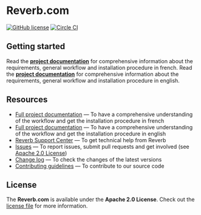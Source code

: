 # Reverb.com
[![GitHub license](https://img.shields.io/badge/license-Apache%202-blue.svg)](https://raw.githubusercontent.com/jprotin/reverb-prestashop/develop/LICENSE.md)
[![Circle CI](https://circleci.com/gh/jprotin/reverb-prestashop.svg?style=shield&circle-token=65d5d22b23e308ffc54b2884809b7b871a41bc8e)](https://circleci.com/gh/jprotin/reverb-prestashop)

## Getting started

Read the **[project documentation][doc-home-fr]** for comprehensive information about the requirements, general workflow and installation procedure in french.
Read the **[project documentation][doc-home-en]** for comprehensive information about the requirements, general workflow and installation procedure in english.  

## Resources
- [Full project documentation][doc-home-fr] — To have a comprehensive understanding of the workflow and get the installation procedure in french
- [Full project documentation][doc-home-fr] — To have a comprehensive understanding of the workflow and get the installation procedure in english
- [Reverb Support Center][reverb-help] — To get technical help from Reverb
- [Issues][project-issues] — To report issues, submit pull requests and get involved (see [Apache 2.0 License][project-license])
- [Change log][project-changelog] — To check the changes of the latest versions
- [Contributing guidelines][project-contributing] — To contribute to our source code

## License

The **Reverb.com** is available under the **Apache 2.0 License**. Check out the [license file][project-license] for more information.


[doc-home-fr]: https://github.com/jprotin/reverb-prestashop/blob/develop/src/reverb/doc/documentation-reverb-fr.md
[doc-home-en]: https://github.com/jprotin/reverb-prestashop/blob/develop/src/reverb/doc/documentation-reverb-fr.md
[reverb-help]: https://reverb.com/fr/page/contact
[project-issues]: https://github.com/jprotin/reverb-prestashop
[project-license]: LICENSE.md
[project-changelog]: CHANGELOG.md
[project-contributing]: CONTRIBUTING.md